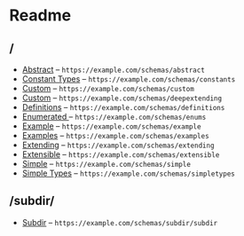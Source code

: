 

 # Readme



## /

* [Abstract](./abstract.schema.md) – `https://example.com/schemas/abstract`
* [Constant Types](./constants.schema.md) – `https://example.com/schemas/constants`
* [Custom](./custom.schema.md) – `https://example.com/schemas/custom`
* [Custom](./deepextending.schema.md) – `https://example.com/schemas/deepextending`
* [Definitions](./definitions.schema.md) – `https://example.com/schemas/definitions`
* [Enumerated ](./enums.schema.md) – `https://example.com/schemas/enums`
* [Example](./example.schema.md) – `https://example.com/schemas/example`
* [Examples](./examples.schema.md) – `https://example.com/schemas/examples`
* [Extending](./extending.schema.md) – `https://example.com/schemas/extending`
* [Extensible](./extensible.schema.md) – `https://example.com/schemas/extensible`
* [Simple](./simple.schema.md) – `https://example.com/schemas/simple`
* [Simple Types](./simpletypes.schema.md) – `https://example.com/schemas/simpletypes`

## /subdir/

* [Subdir](./subdir/subdir.schema.md) – `https://example.com/schemas/subdir/subdir`
